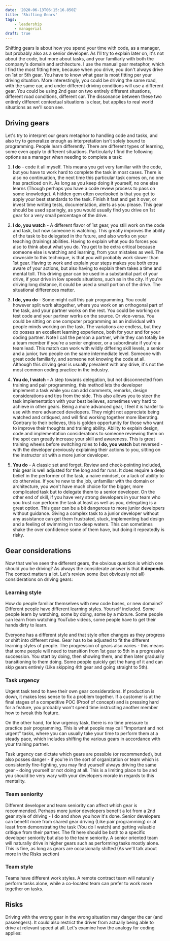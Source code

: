 ```yaml
---
date: '2020-06-13T06:15:16.850Z'
title: 'Shifting Gears'
tags:
    - leadership
    - managerial
draft: true
---
```


Shifting gears is about how you spend your time with code, as a manager, but probably also as a senior developer.
As I'll try to explain later on, it's not about the code, but more about tasks, and your familiarly with both the
company's domain and architecture. I use the manual gear metaphor, which I find the most fitting here, because
when you drive, you don't always drive on 1st or 5th gear. You have to know what gear is most fitting per your
driving situation. More interestingly, you could be driving the same road, with the same car, and under different
driving conditions will use a different gear. You could be using 2nd gear on two entirely different situations,
different road conditions, different car. The dissonance between these two entirely different contextual situations
is clear, but applies to real world situations as we'll soon see.

## Driving gears

Let's try to interpret our gears metaphor to handling code and tasks, and also try to generalize enough as interpretation
isn't solely bound to programming. People learn differently. There are different types of learning, some even apply
to different situations. Particularly I find the following options as a manager when needing to complete a task:

1. **I do** - code it all myself. This means you get very familiar with the code, but you have to work hard to complete
the task in most cases. There is also no continuation, the next time this particular task comes on, no one has practiced on it. As long
as you keep doing it yourself, no one else learns (Though perhaps you have a code review process to pass on some knowledge).
A hidden gem often overlooked is that you get to apply your best standards to the task. Finish it fast and get it over, or invest
time writing tests, documentation, alerts as you please. This gear should be used sparingly, as you would usually find you
drive on 1st gear for a very small percentage of the drive.

2. **I do, you watch** - A different flavor of 1st gear, you still work on the code and task, but now someone is watching. This greatly
improves the ability of the task to be delegated in the future, and also works on your teaching (training) abilities. Having to explain
what you do forces you also to think about what you do. You get to be extra critical because someone else is watching and learning,
from your mistakes as well. The downside to this technique, is that you will probably work slower than 1st gear. Having to work
and explain your steps makes you both extra aware of your actions, but also having to explain them takes a time and mental toll. This
driving gear can be used in a substantial part of your drive, if your drive in low speeds situations, such as in the city.
If you're driving long distance, it could be used a small portion of the drive. The situational differences matter.

3. **I do, you do** - Some might call this pair programming. You could however split work altogether, where you work on an orthogonal
part of the task, and your partner works on the rest. You could be working on test code and your partner works on the source. Or vice-versa.
You could be sitting on one computer programming as an individual with people minds working on the task. The variations are endless, but
they do posses an excellent learning experience, both for your and for your coding partner. Note I call the person a partner, while they
can totally be a team member if you're a senior engineer, or a subordinate if you're a team lead. This match can work with wildly
differing skill levels, a senior and a junior, two people on the same intermediate level. Someone with great code familiarly,
and someone not knowing the code at all. Although this driving gear is usually prevalent with any drive, it's not the most common
coding practice in the industry.

4. **You do, I watch** - A step towards delegation, but not disconnected from training and pair programming, this method lets the developer
implement a task while you can add comments, remarks, design considerations and tips from the side. This also allows you to steer
the task implementation with your best believes, sometimes very hard to achieve in other gears. Being a more advanced gear, I feel
it is harder to use with more advanced developers. They might not appreciate being watched and critiqued, and will find working together
more liberating. Contrary to their believes, this is golden opportunity for those who want to improve their thoughts and training ability.
Ability to explain design, code and implementation considerations to someone reviewing them on the spot can greatly increase your skill
and awareness. This is great training wheels before switching roles to **I do, you watch** but reversed - with the developer previously
explaining their actions to you, sitting on the instructor sit with a more junior developer.

5. **You do** - A classic set and forget. Review and check-pointing included, this gear is well adjusted for the long and far runs.
It does require a deep belief in the performer of the task, a naive mindset, or a lack of ability to do otherwise. If you're
new to the job, unfamiliar with the domain or architecture, you won't have much choice for the bigger, more complicated task but to
delegate them to a senior developer. On the other end of skill, if you have very strong developers in your team who you trust can
perform the task at least as well as you, delegating is a great option. This gear can be a bit dangerous to more junior developers
without guidance. Giving a complex task to a junior developer without any assistance can get them frustrated, stuck, implementing bad
design and a feeling of swimming in too deep waters. This can sometimes shake the over confidence some of them have, but doing it
repeatedly is risky.

## Gear considerations

Now that we've seen the different gears, the obvious question is which one should you be driving? As always the considerate answer
is that **it depends**. The context matters a lot. Let's review some (but obviously not all) considerations on driving gears:

### Learning style

How do people familiar themselves with new code bases, or new domains? Different people have different learning styles.
Yourself included. Some people learn by watching, some by doing,
some by a mixture. Some people can learn from watching YouTube videos, some people have to get their hands
dirty to learn.

Everyone has a different style and that style often changes as they progress or shift into different roles.
Gear has to be adjusted to fit the different learning styles of people. The progression of gears also varies -
this means that some people will need to transition from 1st gear to 5th in a progressive succession. You start
by doing, then showing them, and then later gradually transitioning to them doing. Some people quickly get the
hang of it and can skip gears entirely (Like skipping 4th gear and going straight to 5th).

### Task urgency

Urgent task tend to have their own gear considerations. If production is down, it makes less sense to fix a problem
together. If a customer is at the final stages of a competitive POC (Proof of concept) and is pressing hard
for a feature, you probably won't spend time instructing another member how to tweak this feature.

On the other hand, for low urgency task, there is no time pressure to practice pair programming. This is
what people may call "Important and not urgent" tasks, where you can usually take your time to perform them
at a steady pace, which includes shifting the various gears in accordance with your training partner.

Task urgency can dictate which gears are possible (or recommended), but also posses danger - if you're
in the sort of organization or team which is consistently fire-fighting, you may find yourself always
driving the same gear - doing yourself or not doing at all. This is a limiting place to be and you should
be very wary with your developers morale in regards to this mentality.

### Team seniority

Different developer and team seniority can affect which gear is recommended. Perhaps more junior developers
benefit a lot from a 2nd gear style of driving - I do and show you how it's done. Senior developers can benefit
more from shared gear driving (Like pair programming) or at least from demonstrating the task (You do I watch)
and getting valuable critique from their partner. The fit here should be both to a specific developer seniority
but also to the team seniority. A senior oriented team will naturally drive in higher gears such as performing
tasks mostly alone. This is fine, as long as gears are occasionally shifted (As we'll talk about more in the Risks section)

### Team style

Teams have different work styles. A remote contract team will naturally perform tasks alone, while a co-located team
can prefer to work more together on tasks.

## Risks

Driving with the wrong gear in the wrong situation may danger the car (and passengers). It could also restrict the driver from
actually being able to drive at relevant speed at all. Let's examine how the analogy for coding applies:
